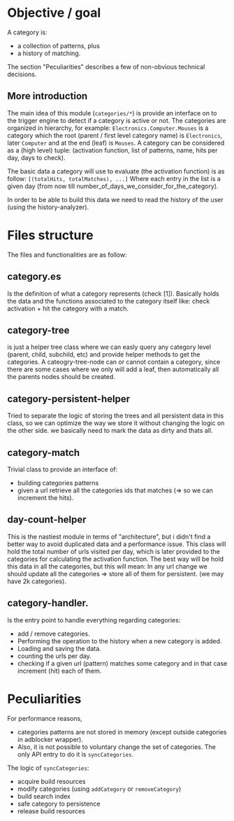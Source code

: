 # Objective / goal

A category is:

- a collection of patterns, plus
- a history of matching.

The section "Peculiarities" describes a few of non-obvious technical decisions.

## More introduction

The main idea of this module (`categories/*`) is provide an interface on to
the trigger engine to detect if a category is active or not.
The categories are organized in hierarchy, for example: `Electronics.Computer.Mouses`
is a category which the root (parent / first level category name) is `Electronics`,
later `Computer` and at the end (leaf) is `Mouses`.
A category can be considered as a (high level) tuple: (activation function,
list of patterns, name, hits per day, days to check).

The basic data a category will use to evaluate (the activation function) is as follow:
`[(totalHits, totalMatches), ...]`
Where each entry in the list is a given day (from now till
number_of_days_we_consider_for_the_category).

In order to be able to build this data we need to read the history of the
user (using the history-analyzer).

# Files structure

The files and functionalities are as follow:

## category.es

Is the definition of what a category represents (check [1]). Basically holds
the data and the functions associated to the category itself like: check
activation + hit the category with a match.

## category-tree

is just a helper tree class where we can easly query any category level (parent,
child, subchild, etc) and provide helper methods to get the categories.
A cateogry-tree-node can or cannot contain a category, since there are some
cases where we only will add a leaf, then automatically all the parents nodes
should be created.

## category-persistent-helper

Tried to separate the logic of storing the trees and all persistent data in this
class, so we can optimize the way we store it without changing the logic on the
other side. we basically need to mark the data as dirty and thats all.

## category-match

Trivial class to provide an interface of:
  - building categories patterns
  - given a url retrieve all the categories ids that matches (=> so we can
  increment the hits).

## day-count-helper

This is the nastiest module in terms of "architecture", but i didn't find a
better way to avoid duplicated data and a performance issue. This class will
hold the total number of urls visited per day, which is later provided to the
categories for calculating the activation function.
The best way will be hold this data in all the categories, but this will mean:
In any url change we should update all the categories => store all of them for
persistent. (we may have 2k categories).

## category-handler.

Is the entry point to handle everything regarding categories:
  - add / remove categories.
  - Performing the operation to the history when a new category is added.
  - Loading and saving the data.
  - counting the urls per day.
  - checking if a given url (pattern) matches some category and in that case
    increment (hit) each of them.

# Peculiarities

For performance reasons,

- categories patterns are not stored in memory (except outside
  categories in adblocker wrapper).
- Also, it is not possible to voluntary change the set of categories. 
  The only API entry to do it is `syncCategories`.

The logic of `syncCategories`:

- acquire build resources
- modify categories (using `addCategory` or `removeCategory`)
- build search index
- safe category to persistence
- release build resources
